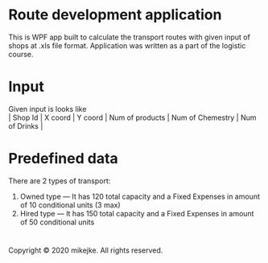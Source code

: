 # Route development application
This is WPF app built to calculate the transport routes with given input of shops at .xls file format.
Application was written as a part of the logistic course.

# Input
Given input is looks like\
| Shop Id | X coord  | Y coord  | Num of products | Num of Chemestry | Num of Drinks |

# Predefined data
There are 2 types of transport: 
  1. Owned type — It has 120 total capacity and a Fixed Expenses in amount of 10 conditional units (3 max)
  2. Hired type — It has 150 total capacity and a Fixed Expenses in amount of 50 conditional units
#

#
Copyright © 2020 mikejke. All rights reserved.
